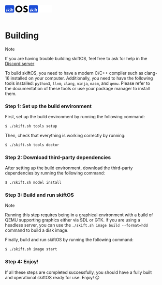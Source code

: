 <br>
<img src="logo-light.svg#gh-light-mode-only" height="24" />
<img src="logo-dark.svg#gh-dark-mode-only" height="24" />
<br>
<br>

# Building

> [!NOTE]
> If you are having trouble building skiftOS, feel free to ask for help in the [Discord server](https://discord.com/invite/gamGsfg)

To build skiftOS, you need to have a modern C/C++ compiler such as clang-16 installed on your computer. Additionally, you need to have the following tools installed: `python3`, `llvm`, `clang`, `ninja`, `nasm`, and `qemu`. Please refer to the documentation of these tools or use your package manager to install them.

### Step 1: Set up the build environment

First, set up the build environment by running the following command:

```sh
$ ./skift.sh tools setup
```

Then, check that everything is working correctly by running:

```sh
$ ./skift.sh tools doctor
```

### Step 2: Download third-party dependencies

After setting up the build environment, download the third-party dependencies by running the following command:

```sh
$ ./skift.sh model install
```

### Step 3: Build and run skiftOS

> [!NOTE]
> Running this step requires being in a graphical environment with a build of QEMU supporting graphics either via SDL or GTK. If you are using a headless server, you can use the `./skift.sh image build --format=hdd` command to build a disk image.

Finally, build and run skiftOS by running the following command:

```sh
$ ./skift.sh image start
```

### Step 4: Enjoy!

If all these steps are completed successfully, you should have a fully built and operational skiftOS ready for use. Enjoy! 😊
